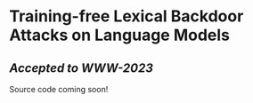 # Training-free Lexical Backdoor Attacks on Language Models
## *Accepted to WWW-2023*
Source code coming soon!
